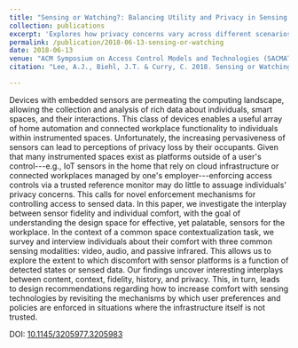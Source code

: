 ```yaml
---
title: "Sensing or Watching?: Balancing Utility and Privacy in Sensing Systems via Collection and Enforcement Mechanisms"
collection: publications
excerpt: 'Explores how privacy concerns vary across different scenarios and types of content being sensed.  Makes recommendations for the selection of sensors in the design of smart spaces.'
permalink: /publication/2018-06-13-sensing-or-watching
date: 2018-06-13
venue: "ACM Symposium on Access Control Models and Technologies (SACMAT'18)"
citation: "Lee, A.J., Biehl, J.T. & Curry, C. 2018. Sensing or Watching?: Balancing Utility and Privacy in Sensing Systems via Collection and Enforcement Mechanisms. <i>In Proceedings of the 23nd ACM on Symposium on Access Control Models and Technologies (SACMAT '18)</i>. ACM, New York, NY, USA, 105-116."

---
```

Devices with embedded sensors are permeating the computing landscape, allowing the collection and analysis of rich data about individuals, smart spaces, and their interactions. This class of devices enables a useful array of home automation and connected workplace functionality to individuals within instrumented spaces. Unfortunately, the increasing pervasiveness of sensors can lead to perceptions of privacy loss by their occupants. Given that many instrumented spaces exist as platforms outside of a user's control---e.g., IoT sensors in the home that rely on cloud infrastructure or connected workplaces managed by one's employer---enforcing access controls via a trusted reference monitor may do little to assuage individuals' privacy concerns. This calls for novel enforcement mechanisms for controlling access to sensed data. In this paper, we investigate the interplay between sensor fidelity and individual comfort, with the goal of understanding the design space for effective, yet palatable, sensors for the workplace. In the context of a common space contextualization task, we survey and interview individuals about their comfort with three common sensing modalities: video, audio, and passive infrared. This allows us to explore the extent to which discomfort with sensor platforms is a function of detected states or sensed data. Our findings uncover interesting interplays between content, context, fidelity, history, and privacy. This, in turn, leads to design recommendations regarding how to increase comfort with sensing technologies by revisiting the mechanisms by which user preferences and policies are enforced in situations where the infrastructure itself is not trusted.

DOI: [10.1145/3205977.3205983](https://doi.org/10.1145/3205977.3205983)
